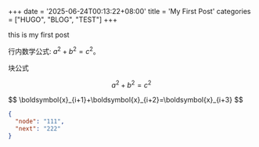 +++
date = '2025-06-24T00:13:22+08:00'
title = 'My First Post'
categories = ["HUGO", "BLOG", "TEST"]
+++

this is my first post

行内数学公式: 
$a^2 + b^2 = c^2$。

块公式

$$
a^2 + b^2 = c^2
$$

<div>
$$
\boldsymbol{x}_{i+1}+\boldsymbol{x}_{i+2}=\boldsymbol{x}_{i+3}
$$
</div>

```json
{
  "node": "111",
  "next": "222"
}
```